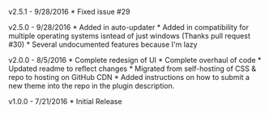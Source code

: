 v2.5.1 - 9/28/2016
    * Fixed issue #29

v2.5.0 - 9/28/2016
    * Added in auto-updater
    * Added in compatibility for multiple operating systems isntead of just windows (Thanks pull request #30)
    * Several undocumented features because I'm lazy
    
v2.0.0 - 8/5/2016
    * Complete redesign of UI
    * Complete overhaul of code
    * Updated readme to reflect changes
    * Migrated from self-hosting of CSS & repo to hosting on GitHub CDN
    * Added instructions on how to submit a new theme into the repo in the plugin description.
    
v1.0.0 - 7/21/2016
    * Initial Release